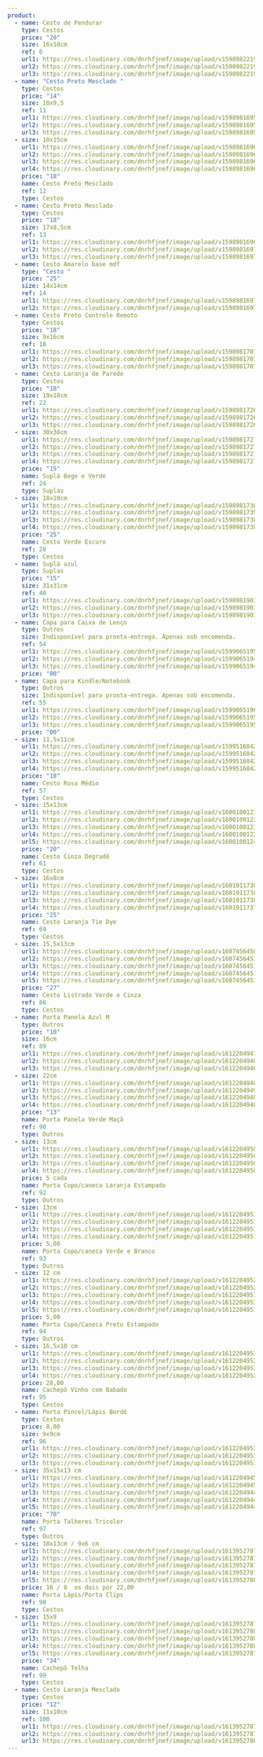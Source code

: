 ```yaml
---
product:
  - name: Cesto de Pendurar
    type: Cestos
    price: "20"
    size: 16x10cm
    ref: 6
    url1: https://res.cloudinary.com/dnrhfjnef/image/upload/v1598982219/Site%20-%20Ateli%C3%AA%20da%20Adri/006/_MG_1128-min_etbgte.jpg
    url2: https://res.cloudinary.com/dnrhfjnef/image/upload/v1598982219/Site%20-%20Ateli%C3%AA%20da%20Adri/006/_MG_1129-min_pukj0r.jpg
    url3: https://res.cloudinary.com/dnrhfjnef/image/upload/v1598982219/Site%20-%20Ateli%C3%AA%20da%20Adri/006/_MG_1139-min_qdndfv.jpg
  - name: "Cesto Preto Mesclado "
    type: Cestos
    price: "14"
    size: 10x9,5
    ref: 11
    url1: https://res.cloudinary.com/dnrhfjnef/image/upload/v1598981695/Site%20-%20Ateli%C3%AA%20da%20Adri/011/IMG_1763-min_sahmuz.jpg
    url2: https://res.cloudinary.com/dnrhfjnef/image/upload/v1598981695/Site%20-%20Ateli%C3%AA%20da%20Adri/011/_MG_1772-min_tmdjle.jpg
    url3: https://res.cloudinary.com/dnrhfjnef/image/upload/v1598981695/Site%20-%20Ateli%C3%AA%20da%20Adri/011/_MG_1775-min_kpkojp.jpg
  - size: 10x15cm
    url1: https://res.cloudinary.com/dnrhfjnef/image/upload/v1598981696/Site%20-%20Ateli%C3%AA%20da%20Adri/012/_MG_1778-min_en6s6m.jpg
    url2: https://res.cloudinary.com/dnrhfjnef/image/upload/v1598981696/Site%20-%20Ateli%C3%AA%20da%20Adri/012/_MG_1779-min_fol9cw.jpg
    url3: https://res.cloudinary.com/dnrhfjnef/image/upload/v1598981696/Site%20-%20Ateli%C3%AA%20da%20Adri/012/_MG_1781-min_dckh9c.jpg
    url4: https://res.cloudinary.com/dnrhfjnef/image/upload/v1598981696/Site%20-%20Ateli%C3%AA%20da%20Adri/012/_MG_1522-min_bav9dc.jpg
    price: "18"
    name: Cesto Preto Mesclado
    ref: 12
    type: Cestos
  - name: Cesto Preto Mesclado
    type: Cestos
    price: "18"
    size: 17x8,5cm
    ref: 13
    url1: https://res.cloudinary.com/dnrhfjnef/image/upload/v1598981696/Site%20-%20Ateli%C3%AA%20da%20Adri/013/_MG_1784-min_ck0fmm.jpg
    url2: https://res.cloudinary.com/dnrhfjnef/image/upload/v1598981697/Site%20-%20Ateli%C3%AA%20da%20Adri/013/_MG_1787-min_vcm613.jpg
    url3: https://res.cloudinary.com/dnrhfjnef/image/upload/v1598981697/Site%20-%20Ateli%C3%AA%20da%20Adri/013/_MG_1786-min_zewgge.jpg
  - name: Cesto Amarelo base mdf
    type: "Cesto "
    price: "25"
    size: 14x14cm
    ref: 14
    url1: https://res.cloudinary.com/dnrhfjnef/image/upload/v1598981697/Site%20-%20Ateli%C3%AA%20da%20Adri/014/IMG_1359-min_o61ojl.jpg
    url2: https://res.cloudinary.com/dnrhfjnef/image/upload/v1598981697/Site%20-%20Ateli%C3%AA%20da%20Adri/014/IMG_1360-min_kmodph.jpg
  - name: Cesto Preto Controle Remoto
    type: Cestos
    price: "18"
    size: 9x16cm
    ref: 18
    url1: https://res.cloudinary.com/dnrhfjnef/image/upload/v1598981707/Site%20-%20Ateli%C3%AA%20da%20Adri/018/_MG_1894-min_noes04.jpg
    url2: https://res.cloudinary.com/dnrhfjnef/image/upload/v1598981707/Site%20-%20Ateli%C3%AA%20da%20Adri/018/_MG_18952-min_o6st1x.jpg
    url3: https://res.cloudinary.com/dnrhfjnef/image/upload/v1598981707/Site%20-%20Ateli%C3%AA%20da%20Adri/018/_MG_1893-min_a55sdk.jpg
  - name: Cesto Laranja de Parede
    type: Cestos
    price: "18"
    size: 19x18cm
    ref: 22
    url1: https://res.cloudinary.com/dnrhfjnef/image/upload/v1598981726/Site%20-%20Ateli%C3%AA%20da%20Adri/022/IMG_1364-min_c6urnd.jpg
    url2: https://res.cloudinary.com/dnrhfjnef/image/upload/v1598981726/Site%20-%20Ateli%C3%AA%20da%20Adri/022/IMG_1366-min_w1foj4.jpg
    url3: https://res.cloudinary.com/dnrhfjnef/image/upload/v1598981726/Site%20-%20Ateli%C3%AA%20da%20Adri/022/IMG_1363-min_u0spc5.jpg
  - size: 30x30cm
    url1: https://res.cloudinary.com/dnrhfjnef/image/upload/v1598981727/Site%20-%20Ateli%C3%AA%20da%20Adri/024/_MG_1159-min_jrfmod.jpg
    url2: https://res.cloudinary.com/dnrhfjnef/image/upload/v1598981727/Site%20-%20Ateli%C3%AA%20da%20Adri/024/_MG_1144-min_dtpo4s.jpg
    url3: https://res.cloudinary.com/dnrhfjnef/image/upload/v1598981727/Site%20-%20Ateli%C3%AA%20da%20Adri/024/_MG_1147-min_krvff9.jpg
    url4: https://res.cloudinary.com/dnrhfjnef/image/upload/v1598981727/Site%20-%20Ateli%C3%AA%20da%20Adri/024/_MG_1148-min_szhqrr.jpg
    price: "15"
    name: Suplá Bege e Verde
    ref: 24
    type: Suplas
  - size: 18x10cm
    url1: https://res.cloudinary.com/dnrhfjnef/image/upload/v1598981738/Site%20-%20Ateli%C3%AA%20da%20Adri/028/_MG_1857-min_lfkict.jpg
    url2: https://res.cloudinary.com/dnrhfjnef/image/upload/v1598981739/Site%20-%20Ateli%C3%AA%20da%20Adri/028/_MG_1862-min_ftptg8.jpg
    url3: https://res.cloudinary.com/dnrhfjnef/image/upload/v1598981738/Site%20-%20Ateli%C3%AA%20da%20Adri/028/IMG_0726-min_saznjs.jpg
    url4: https://res.cloudinary.com/dnrhfjnef/image/upload/v1598981738/Site%20-%20Ateli%C3%AA%20da%20Adri/028/IMG_0728-min_eknv7d.jpg
    price: "25"
    name: Cesto Verde Escuro
    ref: 28
    type: Cestos
  - name: Suplá azul
    type: Suplas
    price: "15"
    size: 31x31cm
    ref: 40
    url1: https://res.cloudinary.com/dnrhfjnef/image/upload/v1598981903/Site%20-%20Ateli%C3%AA%20da%20Adri/040/_MG_1154-min_wlt5bs.jpg
    url2: https://res.cloudinary.com/dnrhfjnef/image/upload/v1598981903/Site%20-%20Ateli%C3%AA%20da%20Adri/040/_MG_1153-min_tjd8ji.jpg
    url3: https://res.cloudinary.com/dnrhfjnef/image/upload/v1598981903/Site%20-%20Ateli%C3%AA%20da%20Adri/040/_MG_1151-min_pmuhkf.jpg
  - name: Capa para Caixa de Lenço
    type: Outros
    size: Indisponível para pronta-entrega. Apenas sob encomenda.
    ref: 54
    url1: https://res.cloudinary.com/dnrhfjnef/image/upload/v1599065195/Site%20-%20Ateli%C3%AA%20da%20Adri/054/IMG_1587-min_qphaof.jpg
    url2: https://res.cloudinary.com/dnrhfjnef/image/upload/v1599065194/Site%20-%20Ateli%C3%AA%20da%20Adri/054/IMG_1591-min_fpq66h.jpg
    url3: https://res.cloudinary.com/dnrhfjnef/image/upload/v1599065194/Site%20-%20Ateli%C3%AA%20da%20Adri/054/IMG_1592-min_lqx7qo.jpg
    price: "00"
  - name: Capa para Kindle/Notebook
    type: Outros
    size: Indisponível para pronta-entrega. Apenas sob encomenda.
    ref: 55
    url1: https://res.cloudinary.com/dnrhfjnef/image/upload/v1599065196/Site%20-%20Ateli%C3%AA%20da%20Adri/055/IMG_5501-min_ee8coa.jpg
    url2: https://res.cloudinary.com/dnrhfjnef/image/upload/v1599065195/Site%20-%20Ateli%C3%AA%20da%20Adri/055/IMG_5496-min_g3d1tm.jpg
    url3: https://res.cloudinary.com/dnrhfjnef/image/upload/v1599065195/Site%20-%20Ateli%C3%AA%20da%20Adri/055/IMG_5498-min_gdinls.jpg
    price: "00"
  - size: 11,5x11cm
    url1: https://res.cloudinary.com/dnrhfjnef/image/upload/v1599516842/Site%20-%20Ateli%C3%AA%20da%20Adri/057/IMG_1936-min_gcrarw.jpg
    url2: https://res.cloudinary.com/dnrhfjnef/image/upload/v1599516842/Site%20-%20Ateli%C3%AA%20da%20Adri/057/IMG_1938-min_waxyyp.jpg
    url3: https://res.cloudinary.com/dnrhfjnef/image/upload/v1599516842/Site%20-%20Ateli%C3%AA%20da%20Adri/057/IMG_1944-min_qdqpsv.jpg
    url4: https://res.cloudinary.com/dnrhfjnef/image/upload/v1599516842/Site%20-%20Ateli%C3%AA%20da%20Adri/057/IMG_1939-min_fm0ail.jpg
    price: "18"
    name: Cesto Rosa Médio
    ref: 57
    type: Cestos
  - size: 15x13cm
    url1: https://res.cloudinary.com/dnrhfjnef/image/upload/v1600100121/Site%20-%20Ateli%C3%AA%20da%20Adri/063/IMG_2001-min_pswadw.jpg
    url2: https://res.cloudinary.com/dnrhfjnef/image/upload/v1600100121/Site%20-%20Ateli%C3%AA%20da%20Adri/063/IMG_2002-min_fkw2f1.jpg
    url3: https://res.cloudinary.com/dnrhfjnef/image/upload/v1600100123/Site%20-%20Ateli%C3%AA%20da%20Adri/063/IMG_2004-min_rlvjog.jpg
    url4: https://res.cloudinary.com/dnrhfjnef/image/upload/v1600100122/Site%20-%20Ateli%C3%AA%20da%20Adri/063/IMG_2005-min_aaetnt.jpg
    url5: https://res.cloudinary.com/dnrhfjnef/image/upload/v1600100124/Site%20-%20Ateli%C3%AA%20da%20Adri/063/IMG_2007-min_f0hlbj.jpg
    price: "20"
    name: Cesto Cinza Degradê
    ref: 61
    type: Cestos
  - size: 16x8cm
    url1: https://res.cloudinary.com/dnrhfjnef/image/upload/v1601911738/Site%20-%20Ateli%C3%AA%20da%20Adri/069/IMG_2029-min_hmqkxs.jpg
    url2: https://res.cloudinary.com/dnrhfjnef/image/upload/v1601911738/Site%20-%20Ateli%C3%AA%20da%20Adri/069/IMG_2030-min_wfi2t2.jpg
    url3: https://res.cloudinary.com/dnrhfjnef/image/upload/v1601911738/Site%20-%20Ateli%C3%AA%20da%20Adri/069/IMG_2026-min_usgy4h.jpg
    url4: https://res.cloudinary.com/dnrhfjnef/image/upload/v1601911737/Site%20-%20Ateli%C3%AA%20da%20Adri/069/IMG_2027-min_xlpj10.jpg
    price: "25"
    name: Cesto Laranja Tie Dye
    ref: 69
    type: Cestos
  - size: 15,5x13cm
    url1: https://res.cloudinary.com/dnrhfjnef/image/upload/v1607456450/Site%20-%20Ateli%C3%AA%20da%20Adri/086/IMG_2293-min_jdtuzu.jpg
    url2: https://res.cloudinary.com/dnrhfjnef/image/upload/v1607456451/Site%20-%20Ateli%C3%AA%20da%20Adri/086/IMG_2294-min_g5mwvu.jpg
    url3: https://res.cloudinary.com/dnrhfjnef/image/upload/v1607456451/Site%20-%20Ateli%C3%AA%20da%20Adri/086/IMG_2297-min_xvfjng.jpg
    url4: https://res.cloudinary.com/dnrhfjnef/image/upload/v1607456451/Site%20-%20Ateli%C3%AA%20da%20Adri/086/IMG_2298-min_e2ceru.jpg
    url5: https://res.cloudinary.com/dnrhfjnef/image/upload/v1607456451/Site%20-%20Ateli%C3%AA%20da%20Adri/086/IMG_2295-min_qmniuh.jpg
    price: "27"
    name: Cesto Listrado Verde e Cinza
    ref: 86
    type: Cestos
  - name: Porta Panela Azul M
    type: Outros
    price: "10"
    size: 16cm
    ref: 89
    url1: https://res.cloudinary.com/dnrhfjnef/image/upload/v1612204947/Site%20-%20Ateli%C3%AA%20da%20Adri/089/IMG_2400-min_iuimk3.jpg
    url2: https://res.cloudinary.com/dnrhfjnef/image/upload/v1612204948/Site%20-%20Ateli%C3%AA%20da%20Adri/089/IMG_2403-min_fcfnpl.jpg
    url3: https://res.cloudinary.com/dnrhfjnef/image/upload/v1612204946/Site%20-%20Ateli%C3%AA%20da%20Adri/089/IMG_2399-min_i39rdo.jpg
  - size: 22cm
    url1: https://res.cloudinary.com/dnrhfjnef/image/upload/v1612204948/Site%20-%20Ateli%C3%AA%20da%20Adri/090/IMG_2423-min_hpyumq.jpg
    url2: https://res.cloudinary.com/dnrhfjnef/image/upload/v1612204949/Site%20-%20Ateli%C3%AA%20da%20Adri/090/IMG_2427-min_jfrf2v.jpg
    url3: https://res.cloudinary.com/dnrhfjnef/image/upload/v1612204948/Site%20-%20Ateli%C3%AA%20da%20Adri/090/IMG_2424-min_i3clgm.jpg
    url4: https://res.cloudinary.com/dnrhfjnef/image/upload/v1612204948/Site%20-%20Ateli%C3%AA%20da%20Adri/090/IMG_2407-min_umjhlm.jpg
    price: "13"
    name: Porta Panela Verde Maçã
    ref: 90
    type: Outros
  - size: 13cm
    url1: https://res.cloudinary.com/dnrhfjnef/image/upload/v1612204950/Site%20-%20Ateli%C3%AA%20da%20Adri/092/IMG_2526-min_ourweh.jpg
    url2: https://res.cloudinary.com/dnrhfjnef/image/upload/v1612204950/Site%20-%20Ateli%C3%AA%20da%20Adri/092/IMG_2441-min_fcleer.jpg
    url3: https://res.cloudinary.com/dnrhfjnef/image/upload/v1612204950/Site%20-%20Ateli%C3%AA%20da%20Adri/092/IMG_2527-min_p3s6g8.jpg
    url4: https://res.cloudinary.com/dnrhfjnef/image/upload/v1612204950/Site%20-%20Ateli%C3%AA%20da%20Adri/092/IMG_2446-min_ezdg2t.jpg
    price: 5 cada
    name: Porta Copo/caneca Laranja Estampado
    ref: 92
    type: Outros
  - size: 13cm
    url1: https://res.cloudinary.com/dnrhfjnef/image/upload/v1612204951/Site%20-%20Ateli%C3%AA%20da%20Adri/093/IMG_2458-min_ffy1qi.jpg
    url2: https://res.cloudinary.com/dnrhfjnef/image/upload/v1612204951/Site%20-%20Ateli%C3%AA%20da%20Adri/093/IMG_2517-min_wevtx1.jpg
    url3: https://res.cloudinary.com/dnrhfjnef/image/upload/v1612204951/Site%20-%20Ateli%C3%AA%20da%20Adri/093/IMG_2458-min_ffy1qi.jpg
    url4: https://res.cloudinary.com/dnrhfjnef/image/upload/v1612204951/Site%20-%20Ateli%C3%AA%20da%20Adri/093/IMG_2456-min_myuqxa.jpg
    price: 5,00
    name: Porta Copo/caneca Verde e Branco
    ref: 93
    type: Outros
  - size: 12 cm
    url1: https://res.cloudinary.com/dnrhfjnef/image/upload/v1612204952/Site%20-%20Ateli%C3%AA%20da%20Adri/094/IMG_2483-min_xzq8yj.jpg
    url2: https://res.cloudinary.com/dnrhfjnef/image/upload/v1612204952/Site%20-%20Ateli%C3%AA%20da%20Adri/094/IMG_2491-min_kbsfje.jpg
    url3: https://res.cloudinary.com/dnrhfjnef/image/upload/v1612204951/Site%20-%20Ateli%C3%AA%20da%20Adri/094/IMG_2471-min_dowy16.jpg
    url4: https://res.cloudinary.com/dnrhfjnef/image/upload/v1612204953/Site%20-%20Ateli%C3%AA%20da%20Adri/094/IMG_2493-min_behaa2.jpg
    url5: https://res.cloudinary.com/dnrhfjnef/image/upload/v1612204951/Site%20-%20Ateli%C3%AA%20da%20Adri/094/IMG_2470-min_e4e3cp.jpg
    price: 5,00
    name: Porta Copo/Caneca Preto Estampado
    ref: 94
    type: Outros
  - size: 16,5x10 cm
    url1: https://res.cloudinary.com/dnrhfjnef/image/upload/v1612204953/Site%20-%20Ateli%C3%AA%20da%20Adri/095/IMG_2536-min_cre9ii.jpg
    url2: https://res.cloudinary.com/dnrhfjnef/image/upload/v1612204952/Site%20-%20Ateli%C3%AA%20da%20Adri/095/IMG_2531-min_zker0z.jpg
    url3: https://res.cloudinary.com/dnrhfjnef/image/upload/v1612204953/Site%20-%20Ateli%C3%AA%20da%20Adri/095/IMG_2533-min_hkcbwl.jpg
    url4: https://res.cloudinary.com/dnrhfjnef/image/upload/v1612204952/Site%20-%20Ateli%C3%AA%20da%20Adri/095/IMG_2530-min_or60jp.jpg
    price: 28,00
    name: Cachepô Vinho com Babado
    ref: 95
    type: Cestos
  - name: Porta Pincel/Lápis Bordô
    type: Cestos
    price: 8,00
    size: 9x9cm
    ref: 96
    url1: https://res.cloudinary.com/dnrhfjnef/image/upload/v1612204953/Site%20-%20Ateli%C3%AA%20da%20Adri/096/IMG_2538-min_r3oi8p.jpg
    url2: https://res.cloudinary.com/dnrhfjnef/image/upload/v1612204953/Site%20-%20Ateli%C3%AA%20da%20Adri/096/IMG_2544-min_goucur.jpg
    url3: https://res.cloudinary.com/dnrhfjnef/image/upload/v1612204953/Site%20-%20Ateli%C3%AA%20da%20Adri/096/IMG_2547-min_zkv8y6.jpg
  - size: 35x15x13 cm
    url1: https://res.cloudinary.com/dnrhfjnef/image/upload/v1612204945/Site%20-%20Ateli%C3%AA%20da%20Adri/097/IMG_2577-min_i55ass.jpg
    url2: https://res.cloudinary.com/dnrhfjnef/image/upload/v1612204945/Site%20-%20Ateli%C3%AA%20da%20Adri/097/IMG_2554-min_fv5dqk.jpg
    url3: https://res.cloudinary.com/dnrhfjnef/image/upload/v1612204944/Site%20-%20Ateli%C3%AA%20da%20Adri/097/IMG_2555-min_yjx7of.jpg
    url4: https://res.cloudinary.com/dnrhfjnef/image/upload/v1612204944/Site%20-%20Ateli%C3%AA%20da%20Adri/097/IMG_2555-min_yjx7of.jpg
    url5: https://res.cloudinary.com/dnrhfjnef/image/upload/v1612204944/Site%20-%20Ateli%C3%AA%20da%20Adri/097/IMG_2551-min_qjwlla.jpg
    price: "70"
    name: Porta Talheres Tricolor
    ref: 97
    type: Outros
  - size: 10x13cm / 9x6 cm
    url1: https://res.cloudinary.com/dnrhfjnef/image/upload/v1613952787/Site%20-%20Ateli%C3%AA%20da%20Adri/098/IMG_2581-min_bnrcve.jpg
    url2: https://res.cloudinary.com/dnrhfjnef/image/upload/v1613952787/Site%20-%20Ateli%C3%AA%20da%20Adri/098/IMG_2588-min_xnegy4.jpg
    url3: https://res.cloudinary.com/dnrhfjnef/image/upload/v1613952787/Site%20-%20Ateli%C3%AA%20da%20Adri/098/IMG_2585-min_fbimx6.jpg
    url4: https://res.cloudinary.com/dnrhfjnef/image/upload/v1613952787/Site%20-%20Ateli%C3%AA%20da%20Adri/098/IMG_2583-min_obah8k.jpg
    url5: https://res.cloudinary.com/dnrhfjnef/image/upload/v1613952788/Site%20-%20Ateli%C3%AA%20da%20Adri/098/IMG_2590-min_o9mxsi.jpg
    price: 16 / 8  os dois por 22,00
    name: Porta Lápis/Porta Clips
    ref: 98
    type: Cestos
  - size: 15x9
    url1: https://res.cloudinary.com/dnrhfjnef/image/upload/v1613952787/Site%20-%20Ateli%C3%AA%20da%20Adri/099/IMG_2596-min_h04peq.jpg
    url2: https://res.cloudinary.com/dnrhfjnef/image/upload/v1613952788/Site%20-%20Ateli%C3%AA%20da%20Adri/099/IMG_2603-min_k6uujw.jpg
    url3: https://res.cloudinary.com/dnrhfjnef/image/upload/v1613952788/Site%20-%20Ateli%C3%AA%20da%20Adri/099/IMG_2598-min_lexpx3.jpg
    url4: https://res.cloudinary.com/dnrhfjnef/image/upload/v1613952788/Site%20-%20Ateli%C3%AA%20da%20Adri/099/IMG_2600-min_guzrxi.jpg
    url5: https://res.cloudinary.com/dnrhfjnef/image/upload/v1613952787/Site%20-%20Ateli%C3%AA%20da%20Adri/099/IMG_2591-min_dsihso.jpg
    price: "34"
    name: Cachepô Telha
    ref: 99
    type: Cestos
  - name: Cesto Laranja Mesclado
    type: Cestos
    price: "12"
    size: 11x10cm
    ref: 100
    url1: https://res.cloudinary.com/dnrhfjnef/image/upload/v1613952787/Site%20-%20Ateli%C3%AA%20da%20Adri/100/IMG_2610-min_v28eds.jpg
    url2: https://res.cloudinary.com/dnrhfjnef/image/upload/v1613952787/Site%20-%20Ateli%C3%AA%20da%20Adri/100/IMG_2612-min_ftutpd.jpg
    url3: https://res.cloudinary.com/dnrhfjnef/image/upload/v1613952786/Site%20-%20Ateli%C3%AA%20da%20Adri/100/IMG_2613-min_upe0sf.jpg
---
```


